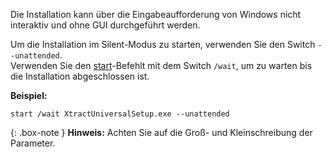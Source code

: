 
Die Installation kann über die Eingabeaufforderung von Windows nicht interaktiv und ohne GUI durchgeführt werden.

Um die Installation im Silent-Modus zu starten, verwenden Sie den Switch `--unattended`. <br>
Verwenden Sie den [start](https://docs.microsoft.com/en-us/windows-server/administration/windows-commands/start)-Befehlt mit dem Switch `/wait`, um zu warten bis die Installation abgeschlossen ist. 

**Beispiel:**
```
start /wait XtractUniversalSetup.exe --unattended
```

{: .box-note }
**Hinweis:** Achten Sie auf die Groß- und Kleinschreibung der Parameter.

